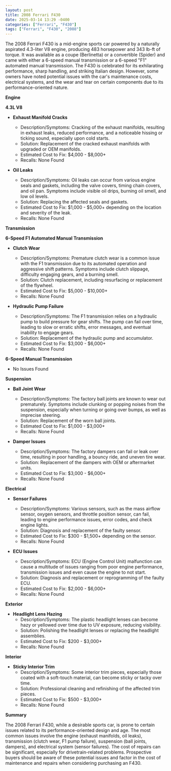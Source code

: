 ```yaml
---
layout: post
title: 2008 Ferrari F430
date: 2025-03-14 13:29 -0400
categories: ["Ferrari", "F430"]
tags: ["Ferrari", "F430", "2008"]
---
```

The 2008 Ferrari F430 is a mid-engine sports car powered by a naturally aspirated 4.3-liter V8 engine, producing 483 horsepower and 343 lb-ft of torque. It was available as a coupe (Berlinetta) or a convertible (Spider) and came with either a 6-speed manual transmission or a 6-speed "F1" automated manual transmission. The F430 is celebrated for its exhilarating performance, sharp handling, and striking Italian design. However, some owners have noted potential issues with the car's maintenance costs, electrical systems, and the wear and tear on certain components due to its performance-oriented nature.

**Engine**

**4.3L V8**

*   **Exhaust Manifold Cracks**
    *   Description/Symptoms: Cracking of the exhaust manifolds, resulting in exhaust leaks, reduced performance, and a noticeable hissing or ticking sound, especially upon cold starts.
    *   Solution: Replacement of the cracked exhaust manifolds with upgraded or OEM manifolds.
    *   Estimated Cost to Fix: $4,000 - $8,000+
    *   Recalls: None Found

*   **Oil Leaks**
    *   Description/Symptoms: Oil leaks can occur from various engine seals and gaskets, including the valve covers, timing chain covers, and oil pan. Symptoms include visible oil drips, burning oil smell, and low oil levels.
    *   Solution: Replacing the affected seals and gaskets.
    *   Estimated Cost to Fix: $1,000 - $5,000+ depending on the location and severity of the leak.
    *   Recalls: None Found

**Transmission**

**6-Speed F1 Automated Manual Transmission**

*   **Clutch Wear**
    *   Description/Symptoms: Premature clutch wear is a common issue with the F1 transmission due to its automated operation and aggressive shift patterns. Symptoms include clutch slippage, difficulty engaging gears, and a burning smell.
    *   Solution: Clutch replacement, including resurfacing or replacement of the flywheel.
    *   Estimated Cost to Fix: $5,000 - $10,000+
    *   Recalls: None Found

*   **Hydraulic Pump Failure**
    *   Description/Symptoms: The F1 transmission relies on a hydraulic pump to build pressure for gear shifts. The pump can fail over time, leading to slow or erratic shifts, error messages, and eventual inability to engage gears.
    *   Solution: Replacement of the hydraulic pump and accumulator.
    *   Estimated Cost to Fix: $3,000 - $6,000+
    *   Recalls: None Found

**6-Speed Manual Transmission**

*   No Issues Found

**Suspension**

*   **Ball Joint Wear**
    *   Description/Symptoms: The factory ball joints are known to wear out prematurely. Symptoms include clunking or popping noises from the suspension, especially when turning or going over bumps, as well as imprecise steering.
    *   Solution: Replacement of the worn ball joints.
    *   Estimated Cost to Fix: $1,000 - $3,000+
    *   Recalls: None Found

*   **Damper Issues**
    *   Description/Symptoms: The factory dampers can fail or leak over time, resulting in poor handling, a bouncy ride, and uneven tire wear.
    *   Solution: Replacement of the dampers with OEM or aftermarket units.
    *   Estimated Cost to Fix: $3,000 - $6,000+
    *   Recalls: None Found

**Electrical**

*   **Sensor Failures**
    *   Description/Symptoms: Various sensors, such as the mass airflow sensor, oxygen sensors, and throttle position sensor, can fail, leading to engine performance issues, error codes, and check engine lights.
    *   Solution: Diagnosis and replacement of the faulty sensor.
    *   Estimated Cost to Fix: $300 - $1,500+ depending on the sensor.
    *   Recalls: None Found

*   **ECU Issues**
    *   Description/Symptoms: ECU (Engine Control Unit) malfunction can cause a multitude of issues ranging from poor engine performance, transmission issues and even cause the engine to not start.
    *   Solution: Diagnosis and replacement or reprogramming of the faulty ECU.
    *   Estimated Cost to Fix: $2,000 - $6,000+
    *   Recalls: None Found

**Exterior**

*   **Headlight Lens Hazing**
    *   Description/Symptoms: The plastic headlight lenses can become hazy or yellowed over time due to UV exposure, reducing visibility.
    *   Solution: Polishing the headlight lenses or replacing the headlight assemblies.
    *   Estimated Cost to Fix: $200 - $3,000+
    *   Recalls: None Found

**Interior**

*   **Sticky Interior Trim**
    *   Description/Symptoms: Some interior trim pieces, especially those coated with a soft-touch material, can become sticky or tacky over time.
    *   Solution: Professional cleaning and refinishing of the affected trim pieces.
    *   Estimated Cost to Fix: $500 - $3,000+
    *   Recalls: None Found

**Summary**

The 2008 Ferrari F430, while a desirable sports car, is prone to certain issues related to its performance-oriented design and age. The most common issues involve the engine (exhaust manifolds, oil leaks), transmission (clutch wear, F1 pump failure), suspension (ball joints, dampers), and electrical system (sensor failures). The cost of repairs can be significant, especially for drivetrain-related problems. Prospective buyers should be aware of these potential issues and factor in the cost of maintenance and repairs when considering purchasing an F430.


